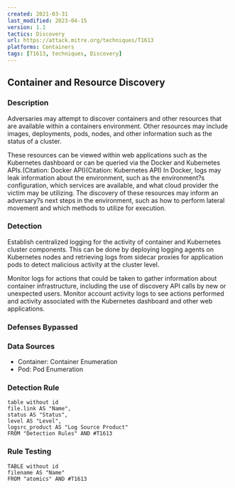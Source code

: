 ```yaml
---
created: 2021-03-31
last_modified: 2023-04-15
version: 1.1
tactics: Discovery
url: https://attack.mitre.org/techniques/T1613
platforms: Containers
tags: [T1613, techniques, Discovery]
---
```


## Container and Resource Discovery

### Description

Adversaries may attempt to discover containers and other resources that are available within a containers environment. Other resources may include images, deployments, pods, nodes, and other information such as the status of a cluster.

These resources can be viewed within web applications such as the Kubernetes dashboard or can be queried via the Docker and Kubernetes APIs.(Citation: Docker API)(Citation: Kubernetes API) In Docker, logs may leak information about the environment, such as the environment?s configuration, which services are available, and what cloud provider the victim may be utilizing. The discovery of these resources may inform an adversary?s next steps in the environment, such as how to perform lateral movement and which methods to utilize for execution. 

### Detection

Establish centralized logging for the activity of container and Kubernetes cluster components. This can be done by deploying logging agents on Kubernetes nodes and retrieving logs from sidecar proxies for application pods to detect malicious activity at the cluster level.

Monitor logs for actions that could be taken to gather information about container infrastructure, including the use of discovery API calls by new or unexpected users. Monitor account activity logs to see actions performed and activity associated with the Kubernetes dashboard and other web applications. 

### Defenses Bypassed



### Data Sources

  - Container: Container Enumeration
  -  Pod: Pod Enumeration
### Detection Rule

```dataview
table without id
file.link AS "Name",
status AS "Status",
level AS "Level",
logsrc_product AS "Log Source Product"
FROM "Detection Rules" AND #T1613
```

### Rule Testing

```dataview
TABLE without id
filename AS "Name"
FROM "atomics" AND #T1613
```
